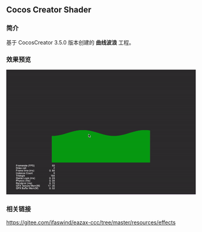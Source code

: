 ## Cocos Creator Shader

### 简介
基于 CocosCreator 3.5.0 版本创建的 **曲线波浪** 工程。

### 效果预览
![image](../../../gif/202202/2022022505.gif)

### 相关链接
https://gitee.com/ifaswind/eazax-ccc/tree/master/resources/effects